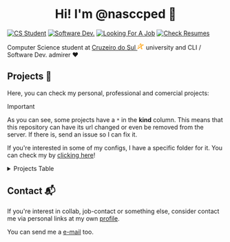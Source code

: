 <h1 align="center">Hi! I'm @nasccped 👋</h1>

<!-- showing badges -->
[![CS Student][cs-student]](#)
[![Software Dev.][software-dev]](#)
[![Looking For A Job][looking-for-a-job]](#)
[![Check Resumes][check-resumes]](https://github.com/nasccped/nasccped/tree/main/resumes)

Computer Science student at
[Cruzeiro do Sul <img src="./assets/logo-cruzeiro_do_sul.png"
style="height:1rem"
alt="Cruzeiro do Sul logo">][cruzeiro-do-sul-website] university and
CLI / Software Dev. admirer ❤️



Projects 💎
----------

Here, you can check my personal, professional and comercial projects:

> [!IMPORTANT]
>
> As you can see, some projects have a `*` in the **kind** column.
> This means that this repository can have its url changed or even be
> removed from the server. If there is, send an issue so I can fix
> it.
>
> If you're interested in some of my configs, I have a specific
> folder for it. You can check my by [clicking here][configs-path]!

<details>
  <summary>Projects Table</summary>
<br>

| Project Name + Link             | Project Description                                | Kind                  |
| :------------------------------ | :------------------------------------------------- | :-------------------- |
| 🥇 [Kojamp Man][kojamp-man]     | Kotlin/Java mini project manager                   |  Personal / Comercial |
| 🥈 [GPTheme Plus][gptheme-plus] | VS Code theme                                      | *Personal / Comercial |
| 🥉 [Tic Tac Low][tic-tac-low]   | a low level tic-tac-toe game                       |  Personal             |
| [PyCriptoNita][pycriptonita]    | Python script designed to encrypt and decrypt text | *Contribution         |

</details>



Contact 📬
---------

If you're interest in collab, job-contact or something else, consider
contact me via personal links at my own [profile][my-profile].

You can send me a [e-mail][send-me-email] too.



<!-- badges area -->
[cs-student]: https://img.shields.io/badge/cs_student-759240?style=for-the-badge
[software-dev]: https://img.shields.io/badge/software%20dev.-F28A17?style=for-the-badge
[looking-for-a-job]: https://img.shields.io/badge/looking_for_a_job-C24444?style=for-the-badge
[check-resumes]: https://img.shields.io/badge/check_resumes-4477B2?style=for-the-badge

<!-- resource links -->
[cruzeiro-do-sul-website]: https://www.cruzeirodosul.edu.br/
[php-link]: https://www.php.net/
[mysql-link]: https://www.mysql.com/
[python-link]: https://www.python.org/
[java-link]: https://www.java.com/en/
[c-link]: https://www.w3schools.com/c/
[git-link]: https://git-scm.com/
[rust-link]: https://www.rust-lang.org/
[configs-path]: https://github.com/nasccped/nasccped/tree/main/configs/README.md

<!-- project links -->
[kojamp-man]: https://github.com/nasccped/kojamp-man
[gptheme-plus]: https://github.com/nasccped/vsc-gptheme-plus-extension
[tic-tac-low]: https://github.com/nasccped/tic-tac-low
[pycriptonita]: https://github.com/Felici4no/PyCriptoNita

<!-- contact links -->
[my-profile]: https://github.com/nasccped
[send-me-email]: mailto:pdbt.contact@gmail.com?subject=Put%20the%20Message%20title%20here%20%E2%9C%8D%EF%B8%8F&body=Don't%20forget%20to%20add...%20well...%20the%20message%20%F0%9F%98%85
